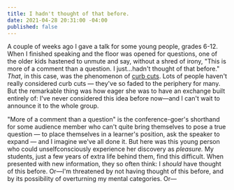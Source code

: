 ```yaml
---
title: I hadn't thought of that before.
date: 2021-04-28 20:31:00 -04:00
published: false
---
```


A couple of weeks ago I gave a talk for some young people, grades 6-12. When I finished speaking and the floor was opened for questions, one of the older kids hastened to unmute and say, without a shred of irony, "This is more of a comment than a question. I just...hadn't thought of that before." *That*, in this case, was the phenomenon of [curb cuts](https://en.wikipedia.org/wiki/Curb_cut). Lots of people haven't really considered curb cuts — they've so faded to the periphery for many. But the remarkable thing was how eager she was to have an exchange built entirely of: I've never considered this idea before now—and I can't wait to announce it to the whole group.

"More of a comment than a question" is the conference-goer's shorthand for some audience member who can't quite bring themselves to pose a true question — to place themselves in a learner's position, ask the speaker to expand — and I imagine we've all done it. But here was this young person who could unselfconsciously experience her discovery as *pleasure.* My students, just a few years of extra life behind them, find this difficult. When presented with new information, they so often think: I *should* have thought of this before. Or—I'm threatened by not having thought of this before, and by its possibility of overturning my mental categories. Or—  

 